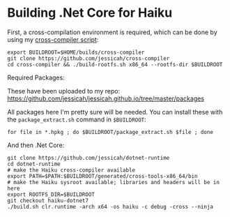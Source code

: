 # Building .Net Core for Haiku

First, a cross-compilation environment is required, which can be done by using my [cross-compiler script](https://github.com/jessicah/cross-compiler):

    export BUILDROOT=$HOME/builds/cross-compiler
    git clone https://github.com/jessicah/cross-compiler
    cd cross-compiler && ./build-rootfs.sh x86_64 --rootfs-dir $BUILDROOT

Required Packages:

These have been uploaded to my repo: https://github.com/jessicah/jessicah.github.io/tree/master/packages

All packages here I'm pretty sure will be needed. You can install these with the `package_extract.sh` command
in `$BUILDROOT`:

    for file in *.hpkg ; do $BUILDROOT/package_extract.sh $file ; done

And then .Net Core:

    git clone https://github.com/jessicah/dotnet-runtime
    cd dotnet-runtime
    # make the Haiku cross-compiler available
    export PATH=$PATH:$BUILDROOT/generated/cross-tools-x86_64/bin
    # make the Haiku sysroot available; libraries and headers will be in here
    export ROOTFS_DIR=$BUILDROOT
    git checkout haiku-dotnet7
    ./build.sh clr.runtime -arch x64 -os haiku -c debug -cross --ninja
